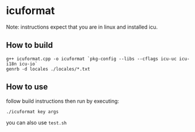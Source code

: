 # icuformat

Note: instructions expect that you are in linux and installed icu.

## How to build
```
g++ icuformat.cpp -o icuformat `pkg-config --libs --cflags icu-uc icu-i18n icu-io`
genrb -d locales ./locales/*.txt
```
## How to use
follow build instructions then run by executing:
```
./icuformat key args
```

you can also use `test.sh`
